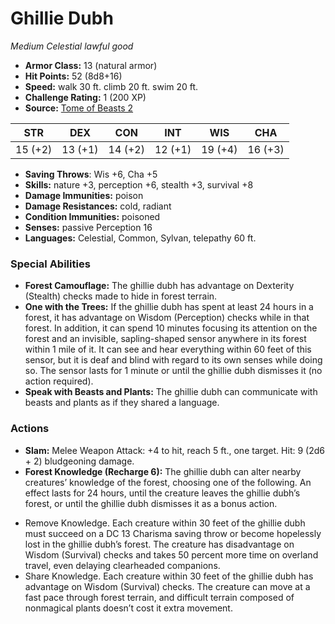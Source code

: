 # Ghillie Dubh

*Medium* *Celestial* *lawful good*

- **Armor Class:** 13 (natural armor)
- **Hit Points:** 52 (8d8+16)
- **Speed:** walk 30 ft. climb 20 ft. swim 20 ft.
- **Challenge Rating:** 1 (200 XP)
- **Source:** [Tome of Beasts 2](https://koboldpress.com/kpstore/product/tome-of-beasts-2-for-5th-edition/)

| STR | DEX | CON | INT | WIS | CHA |
| --- | --- | --- | --- | --- | --- |
| 15 (+2) | 13 (+1) | 14 (+2) | 12 (+1) | 19 (+4) | 16 (+3) |

- **Saving Throws**: Wis +6, Cha +5
- **Skills:** nature +3, perception +6, stealth +3, survival +8
- **Damage Immunities:** poison
- **Damage Resistances:** cold, radiant
- **Condition Immunities:** poisoned
- **Senses:** passive Perception 16
- **Languages:** Celestial, Common, Sylvan, telepathy 60 ft.
### Special Abilities
- **Forest Camouflage:** The ghillie dubh has advantage on Dexterity (Stealth) checks made to hide in forest terrain.
- **One with the Trees:** If the ghillie dubh has spent at least 24 hours in a forest, it has advantage on Wisdom (Perception) checks while in that forest. In addition, it can spend 10 minutes focusing its attention on the forest and an invisible, sapling-shaped sensor anywhere in its forest within 1 mile of it. It can see and hear everything within 60 feet of this sensor, but it is deaf and blind with regard to its own senses while doing so. The sensor lasts for 1 minute or until the ghillie dubh dismisses it (no action required).
- **Speak with Beasts and Plants:** The ghillie dubh can communicate with beasts and plants as if they shared a language.
### Actions
- **Slam:** Melee Weapon Attack: +4 to hit, reach 5 ft., one target. Hit: 9 (2d6 + 2) bludgeoning damage.
- **Forest Knowledge (Recharge 6):** The ghillie dubh can alter nearby creatures’ knowledge of the forest, choosing one of the following. An effect lasts for 24 hours, until the creature leaves the ghillie dubh’s forest, or until the ghillie dubh dismisses it as a bonus action. 
* Remove Knowledge. Each creature within 30 feet of the ghillie dubh must succeed on a DC 13 Charisma saving throw or become hopelessly lost in the ghillie dubh’s forest. The creature has disadvantage on Wisdom (Survival) checks and takes 50 percent more time on overland travel, even delaying clearheaded companions. 
* Share Knowledge. Each creature within 30 feet of the ghillie dubh has advantage on Wisdom (Survival) checks. The creature can move at a fast pace through forest terrain, and difficult terrain composed of nonmagical plants doesn’t cost it extra movement.

